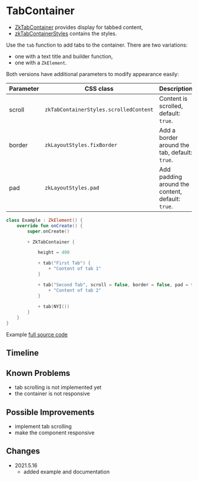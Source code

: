 # TabContainer

* [ZkTabContainer](/core/core/src/jsMain/kotlin/zakadabar/stack/frontend/builtin/layout/tabcontainer/ZkTabContainer.kt) provides display for tabbed content,
* [zkTabContainerStyles](/core/core/src/jsMain/kotlin/zakadabar/stack/frontend/builtin/layout/tabcontainer/zkTabContainerStyles.kt) contains the styles.

Use the `tab` function to add tabs to the container. There are two variations:

* one with a text title and builder function,
* one with a `ZkElement`.

Both versions have additional parameters to modify appearance easily:

| Parameter | CSS class | Description |
| --- | --- | --- |
| scroll | `zkTabContainerStyles.scrolledContent` | Content is scrolled, default: `true`. |
| border | `zkLayoutStyles.fixBorder` | Add a border around the tab, default: `true`. |
| pad | `zkLayoutStyles.pad` | Add padding around the content, default: `true`. |

```kotlin
class Example : ZkElement() {
    override fun onCreate() {
        super.onCreate()

        + ZkTabContainer {

            height = 400

            + tab("First Tab") {
                + "Content of tab 1"
            }

            + tab("Second Tab", scroll = false, border = false, pad = false) {
                + "Content of tab 2"
            }
          
            + tab(NYI())
        }
    }
}
```

Example [full source code](/lib/examples/src/jsMain/kotlin/zakadabar/lib/examples/frontend/layout/TabContainerExample.kt)

<div data-zk-enrich="TabContainerExample"></div>


## Timeline

## Known Problems

* tab scrolling is not implemented yet
* the container is not responsive

## Possible Improvements

* implement tab scrolling
* make the component responsive

## Changes

* 2021.5.16
    * added example and documentation